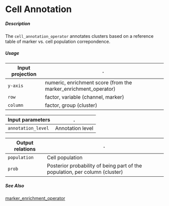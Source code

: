# Cell Annotation

##### Description

The `cell_annotation_operator` annotates clusters based on a reference table of
marker vs. cell population correpondence.

##### Usage

Input projection|.
---|---
`y-axis`        | numeric, enrichment score (from the marker_enrichment_operator)
`row`           | factor, variable (channel, marker) 
`column`        | factor, group (cluster)

Input parameters|.
---|---
`annotation_level`        | Annotation level

Output relations|.
---|---
`population`        | Cell population
`prob`        | Posterior probability of being part of the population, per column (cluster)

##### See Also

[marker_enrichment_operator](https://github.com/tercen/marker_enrichment_operator)


